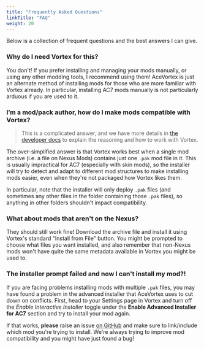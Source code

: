 ```yaml
---
title: "Frequently Asked Questions"
linkTitle: "FAQ"
weight: 20
---
```


Below is a collection of frequent questions and the best answers I can give.

### Why do I need Vortex for this?

You don't! If you prefer installing and managing your mods manually, or using any other modding tools, I recommend using them! AceVortex is just an alternate method of installing mods for those who are more familiar with Vortex already. In particular, installing AC7 mods manually is not particularly arduous if you are used to it.

### I’m a mod/pack author, how do I make mods compatible with Vortex?

> This is a complicated answer, and we have more details in [the developer docs](/docs/developer/authoring) to explain the reasoning and how to work with Vortex.

The over-simplified answer is that Vortex works best when a single mod archive (i.e. a file on Nexus Mods) contains just one `.pak` mod file in it. This is usually impractical for AC7 (especially with skin mods), so the installer will try to detect and adapt to different mod structures to make installing mods easier, even when they're not packaged how Vortex likes them.

In particular, note that the installer will only deploy `.pak` files (and sometimes any other files in the folder containing those `.pak` files), so anything in other folders shouldn't impact compatibility.

### What about mods that aren't on the Nexus?

They should still work fine! Download the archive file and install it using Vortex's standard "Install from File" button. You might be prompted to choose what files you want installed, and also remember that non-Nexus mods won't have quite the same metadata available in Vortex you might be used to.

### The installer prompt failed and now I can't install my mod?!

If you are facing problems installing mods with multiple `.pak` files, you may have found a problem in the advanced installer that AceVortex uses to cut down on conflicts. First, head to your Settings page in Vortex and turn off the *Enable Interactive Installer* toggle under the **Enable Advanced Installer for AC7** section and try to install your mod again.

If that works, **please** raise an issue [on GitHub](https://github.comm/agc93/acevortex) and make sure to link/include which mod you're trying to install. We're always trying to improve mod compatibility and you might have just found a bug!